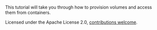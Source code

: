 This tutorial will take you through how to provision volumes and access them from containers.

Licensed under the Apache License 2.0,  [contributions welcome](https://github.com/storageos/tutorials).
